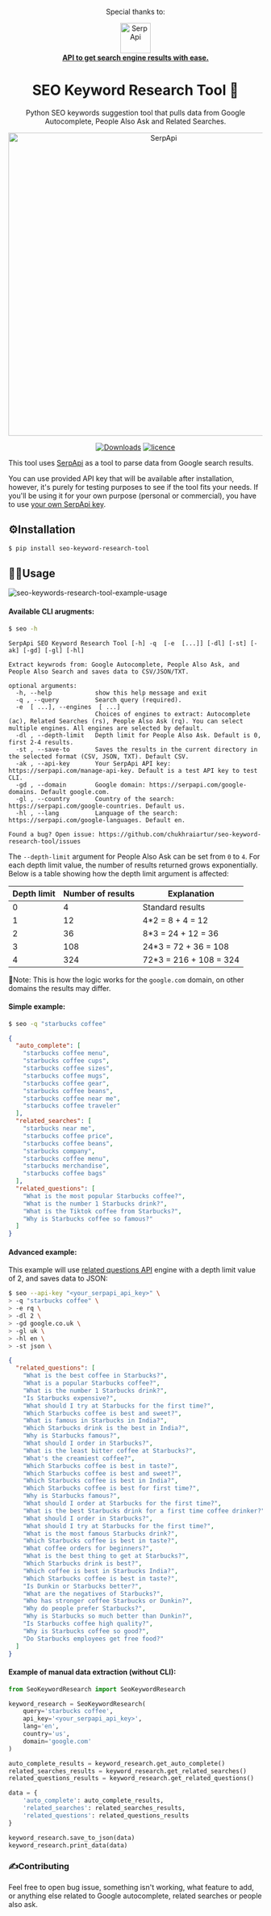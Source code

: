 <div align="center">
<p>Special thanks to:</p>
<div>
  <img src="https://user-images.githubusercontent.com/81998012/231172985-81515e8b-bc41-46b4-83fa-d129d5f3e718.svg" width="60" alt="SerpApi">
</div>
<a href="https://serpapi.com">
  <b>API to get search engine results with ease.</b>
</a>
</div>

<h1 align="center">SEO Keyword Research Tool 🔎</h1>

<p align="center">
  Python SEO keywords suggestion tool that pulls data from Google Autocomplete, People Also Ask and Related Searches.
</p>

<div align="center">
   <img src="https://user-images.githubusercontent.com/78694043/231768966-187e9ab2-fc8f-460b-bf9f-bcb39cc5a968.svg" width="600" alt="SerpApi">
</div>

<div align="center">

  <a href="https://pepy.tech/project/seo-keyword-research-tool">![Downloads](https://static.pepy.tech/badge/seo-keyword-research-tool/month)</a>
  <a href="">![licence](https://img.shields.io/github/license/chukhraiartur/seo-keyword-research-tool?color=blue)</a>

</div>

This tool uses [SerpApi](https://serpapi.com/) as a tool to parse data from Google search results. 

You can use provided API key that will be available after installation, however, it's purely for testing purposes to see if the tool fits your needs. If you'll be using it for your own purpose (personal or commercial), you have to use [your own SerpApi key](https://serpapi.com/manage-api-key).


## ⚙️Installation

```bash
$ pip install seo-keyword-research-tool
```


## 🤹‍♂️Usage

![seo-keywords-research-tool-example-usage](https://user-images.githubusercontent.com/78694043/234543434-0482d07b-3db5-430e-b00a-91647bf2d9c8.gif)

#### Available CLI arugments:

```bash
$ seo -h
```

```lang-none
SerpApi SEO Keyword Research Tool [-h] -q  [-e  [...]] [-dl] [-st] [-ak] [-gd] [-gl] [-hl]

Extract keywrods from: Google Autocomplete, People Also Ask, and People Also Search and saves data to CSV/JSON/TXT.

optional arguments:
  -h, --help            show this help message and exit
  -q , --query          Search query (required).
  -e  [ ...], --engines  [ ...]
                        Choices of engines to extract: Autocomplete (ac), Related Searches (rs), People Also Ask (rq). You can select multiple engines. All engines are selected by default.
  -dl , --depth-limit   Depth limit for People Also Ask. Default is 0, first 2-4 results.
  -st , --save-to       Saves the results in the current directory in the selected format (CSV, JSON, TXT). Default CSV.
  -ak , --api-key       Your SerpApi API key: https://serpapi.com/manage-api-key. Default is a test API key to test CLI.
  -gd , --domain        Google domain: https://serpapi.com/google-domains. Default google.com.
  -gl , --country       Country of the search: https://serpapi.com/google-countries. Default us.
  -hl , --lang          Language of the search: https://serpapi.com/google-languages. Default en.

Found a bug? Open issue: https://github.com/chukhraiartur/seo-keyword-research-tool/issues
```

The `--depth-limit` argument for People Also Ask can be set from `0` to `4`. For each depth limit value, the number of results returned grows exponentially. Below is a table showing how the depth limit argument is affected:

| Depth limit | Number of results | Explanation |
|-------------|-------------------|-------------|
| 0 | 4 | Standard results |
| 1 | 12 | 4*2 = 8 + 4 = 12 |
| 2 | 36 | 8*3 = 24 + 12 = 36 |
| 3 | 108 | 24*3 = 72 + 36 = 108 |
| 4 | 324 | 72*3 = 216 + 108 = 324 |

📌Note: This is how the logic works for the `google.com` domain, on other domains the results may differ.

#### Simple example:

```bash
$ seo -q "starbucks coffee"
```

```json
{
  "auto_complete": [
    "starbucks coffee menu",
    "starbucks coffee cups",
    "starbucks coffee sizes",
    "starbucks coffee mugs",
    "starbucks coffee gear",
    "starbucks coffee beans",
    "starbucks coffee near me",
    "starbucks coffee traveler"
  ],
  "related_searches": [
    "starbucks near me",
    "starbucks coffee price",
    "starbucks coffee beans",
    "starbucks company",
    "starbucks coffee menu",
    "starbucks merchandise",
    "starbucks coffee bags"
  ],
  "related_questions": [
    "What is the most popular Starbucks coffee?",
    "What is the number 1 Starbucks drink?",
    "What is the Tiktok coffee from Starbucks?",
    "Why is Starbucks coffee so famous?"
  ]
}
```

#### Advanced example:

This example will use [related questions API](https://serpapi.com/related-questions) engine with a depth limit value of 2, and saves data to JSON:

```bash
$ seo --api-key "<your_serpapi_api_key>" \
> -q "starbucks coffee" \
> -e rq \
> -dl 2 \
> -gd google.co.uk \
> -gl uk \
> -hl en \
> -st json \
```

```json
{
  "related_questions": [
    "What is the best coffee in Starbucks?",
    "What is a popular Starbucks coffee?",
    "What is the number 1 Starbucks drink?",
    "Is Starbucks expensive?",
    "What should I try at Starbucks for the first time?",
    "Which Starbucks coffee is best and sweet?",
    "What is famous in Starbucks in India?",
    "Which Starbucks drink is the best in India?",
    "Why is Starbucks famous?",
    "What should I order in Starbucks?",
    "What is the least bitter coffee at Starbucks?",
    "What's the creamiest coffee?",
    "Which Starbucks coffee is best in taste?",
    "Which Starbucks coffee is best and sweet?",
    "Which Starbucks coffee is best in India?",
    "Which Starbucks coffee is best for first time?",
    "Why is Starbucks famous?",
    "What should I order at Starbucks for the first time?",
    "What is the best Starbucks drink for a first time coffee drinker?",
    "What should I order in Starbucks?",
    "What should I try at Starbucks for the first time?",
    "What is the most famous Starbucks drink?",
    "Which Starbucks coffee is best in taste?",
    "What coffee orders for beginners?",
    "What is the best thing to get at Starbucks?",
    "Which Starbucks drink is best?",
    "Which coffee is best in Starbucks India?",
    "Which Starbucks coffee is best in taste?",
    "Is Dunkin or Starbucks better?",
    "What are the negatives of Starbucks?",
    "Who has stronger coffee Starbucks or Dunkin?",
    "Why do people prefer Starbucks?",
    "Why is Starbucks so much better than Dunkin?",
    "Is Starbucks coffee high quality?",
    "Why is Starbucks coffee so good?",
    "Do Starbucks employees get free food?"
  ]
}
```

#### Example of manual data extraction (without CLI):

```python
from SeoKeywordResearch import SeoKeywordResearch

keyword_research = SeoKeywordResearch(
    query='starbucks coffee',
    api_key='<your_serpapi_api_key>',
    lang='en',
    country='us',
    domain='google.com'
)

auto_complete_results = keyword_research.get_auto_complete()
related_searches_results = keyword_research.get_related_searches()
related_questions_results = keyword_research.get_related_questions()

data = {
    'auto_complete': auto_complete_results,
    'related_searches': related_searches_results,
    'related_questions': related_questions_results
}

keyword_research.save_to_json(data)
keyword_research.print_data(data)
```

### ✍Contributing

Feel free to open bug issue, something isn't working, what feature to add, or anything else related to Google autocomplete, related searches or people also ask.
